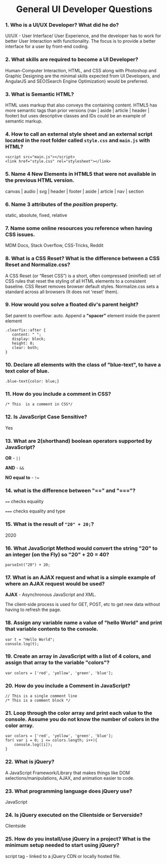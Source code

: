 <h1 align="center">General UI Developer Questions</h1>

### 1. Who is a UI/UX Developer? What did he do?
UI/UX  - User Interface/ User Experience, and the developer has to work for better User Interaction with functionality. The focus is to provide a better interface for a user by front-end coding.

### 2. What skills are required to become a UI Developer?
Human-Computer Interaction, HTML, and CSS along with Photoshop and Graphic Designing are the minimal skills expected from UI Developers, and AngularJS and SEO(Search Engine Optimization) would be preferred.

### 3. What is Semantic HTML?
HTML uses markup that also conveys the containing content. HTML5 has more semantic tags than prior versions (nav | aside | article | header | footer) but uses descriptive classes and IDs could be an example of semantic markup.

### 4. How to call an external style sheet and an external script located in the root folder called ``style.css`` and ``main.js`` with HTML?
```
<script src="main.js"></script>
<link href="style.css" rel="stylesheet"></link>
```

### 5. Name 4 New Elements in HTML5 that were not available in the previous HTML version.

canvas | audio | svg | header | footer | aside | article | nav | section

### 6.  Name 3 attributes of the _position_ property.
static, absolute, fixed, relative

### 7. Name some online resources you reference when having CSS issues.
MDM Docs, Stack Overflow, CSS-Tricks, Reddit

### 8. What is a CSS Reset? What is the difference between a CSS Reset and Normalize.css?
A CSS Reset (or “Reset CSS”) is a short, often compressed (minified) set of CSS rules that reset the styling of all HTML elements to a consistent baseline.
CSS Reset removes browser default styles.
Normalize.css sets a standard across all browsers (It does not 'reset' them).

### 9. How would you solve a floated div's parent height?
Set parent to overflow: auto.
Append a **"spacer"** element inside the parent element

```
.clearfix::after { 
   content: " ";
   display: block; 
   height: 0; 
   clear: both;
}
```

### 10. Declare all elements with the class of "blue-text", to have a text color of blue.
``.blue-text{color: blue;}``

### 11. How do you include a comment in CSS?
``/* This  is a comment in CSS*/``

### 12. Is JavaScript Case Sensitive?
Yes

### 13. What are 2(shorthand) boolean operators supported by JavaScript?

**OR** - `` || ``

**AND** - `` && ``

**NO equal to** - ``!= ``

### 14. what is the difference between "==" and "==="?
``==`` checks equality

``===`` checks equality and type

### 15. What is the result of ``"20" + 20;``?
2020

### 16. What JavaScript Method would convert the string "20" to an integer (on the Fly) so "20" + 20 = 40?
``parseInt("20") + 20;``

### 17. What is an AJAX request and what is a simple example of where an AJAX request would be used?

**AJAX** - Asynchronous JavaScript and XML. 

The client-side process is used for GET, POST, etc to get new data without having to refresh the page.

### 18. Assign any variable name a value of "hello World" and print that variable contents to the console.
```
var t = "Hello World";
console.log(t);
```

### 19. Create an array in JavaScript with a list of 4 colors, and assign that array to the variable "colors"?

``var colors = ['red', 'yellow', 'green', 'blue'];``

### 20. How do you include a Comment in JavaScript?
```
// This is a single comment line
/* This is a comment block */
```

### 21. Loop through the color array and print each value to the console. Assume you do not know the number of colors in the color array.
```
var colors = ['red', 'yellow', 'green', 'blue'];
for( var i = 0; i <= colors.length; i++){
	console.log([i]);
}
```
### 22. What is jQuery?
A JavaScript Framework/Library that makes things like DOM selections/manipulations, AJAX, and animation easier to code.

### 23. What programming language does jQuery use?
JavaScript

### 24. Is jQuery executed on the Clientside or Serverside?
Clientside

### 25. How do you install/use jQuery in a project? What is the minimum setup needed to start using jQuery?
script tag - linked to a jQuery CDN or locally hosted file.